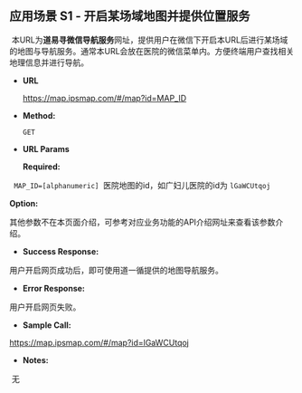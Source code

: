 **应用场景 S1 - 开启某场域地图并提供位置服务**
----
  本URL为**道易寻微信导航服务**网址，提供用户在微信下开启本URL后进行某场域的地图与导航服务。通常本URL会放在医院的微信菜单内。方便终端用户查找相关地理信息并进行导航。

* **URL**

  https://map.ipsmap.com/#/map?id=MAP_ID

* **Method:**
  
  `GET`
  
*  **URL Params**


   **Required:**
 
   `MAP_ID=[alphanumeric]`  医院地图的id，如广妇儿医院的id为 `lGaWCUtqoj`

   
   **Option:**
   
   其他参数不在本页面介绍，可参考对应业务功能的API介绍网址来查看该参数介绍。
   
* **Success Response:**
  
 用户开启网页成功后，即可使用道一循提供的地图导航服务。

 
* **Error Response:**

 用户开启网页失败。


* **Sample Call:**

 https://map.ipsmap.com/#/map?id=lGaWCUtqoj

* **Notes:**

  无
